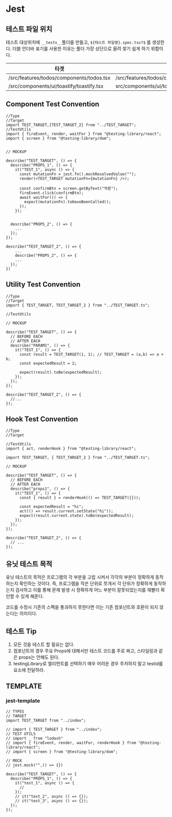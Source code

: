 # Jest

## 테스트 파일 위치

테스트 대상위치에 `__tests__`폴더를 만들고, `${테스트 파일명}.spec.tsx?$` 를 생성한다. 더블 언더바 표기를 사용한 이유는 폴더 가장 상단으로 올려 찾기 쉽게 하기 위함이다.

| 타겟                                     | 테스트 파일 경로                                            |
| ---------------------------------------- | ----------------------------------------------------------- |
| /src/features/todos/components/todos.tsx | /src/features/todos/components/\_\_tests\_\_/todos.spec.tsx |
| /src/components/ui/toastify/toastify.tsx | src/components/ui/toastify/\_\_tests\_\_/toastify.spec.tsx  |

## Component Test Convention

```tsx
//Type
//Target
import TEST_TARGET,{TEST_TARGET_2} from "../TEST_TARGET";
//TestUtils
import { fireEvent, render, waitFor } from "@testing-library/react";
import { screen } from "@testing-library/dom";


// MOCKUP

describe("TEST_TARGET", () => {
  describe("PROPS_1", () => {
    it("TEST_1", async () => {
      const mutationFn = jest.fn().mockResolvedValue("");
      render(<TEST_TARGET mutationFn={mutationFn} />);

      const confirmBtn = screen.getByText("적용");
      fireEvent.click(confirmBtn);
      await waitFor(() => {
        expect(mutationFn).toHaveBeenCalled();
      });
    });


  describe("PROPS_2", () => {
    ...
  });
});

describe("TEST_TARGET_2", () => {
    ...
    describe("PROPS_2", () => {
    ...
  });
})

```

## Utility Test Convention

```tsx
//Type
//Target
import { TEST_TARGET, TEST_TARGET_2 } from "../TEST_TARGET.ts";

//TestUtils

// MOCKUP

describe("TEST_TARGET", () => {
  // BEFORE EACH
  // AFTER EACH
  describe("PARAM1", () => {
    it("TEST_1", () => {
      const result = TEST_TARGET(1, 1); // TEST_TARGET = (a,b) => a + b;
      const expectedResult = 2;

      expect(result).toBe(expectedResult);
    });
  });
});

describe("TEST_TARGET_2", () => {
  //...
});
```

## Hook Test Convention

```tsx
//Type
//Target

//TestUtils
import { act, renderHook } from "@testing-library/react";

import TEST_TARGET, { TEST_TARGET_2 } from "../TEST_TARGET.ts";

// MOCKUP

describe("TEST_TARGET", () => {
  // BEFORE EACH
  // AFTER EACH
  describe("props1", () => {
    it("TEST_1", () => {
      const { result } = renderHook(() => TEST_TARGET({}));

      const expectedResult = "hi";
      act(() => result.current.setState("hi"));
      expect(result.current.state).toBe(expectedResult);
    });
  });
});

describe("TEST_TARGET_2", () => {
  // ...
});
```

## 유닛 테스트 목적

유닛 테스트의 목적은 프로그램의 각 부분을 고립 시켜서 각각의 부분이 정확하게 동작하는지 확인하는 것이다. 즉, 프로그램을 작은 단위로 쪼개서 각 단위가 정확하게 동작하는지 검사하고 이를 통해 문제 발생 시 정확하게 어느 부분이 잘못되었는지를 재빨리 확인할 수 있게 해준다.

코드를 수정시 기존의 스펙을 통과하지 못한다면 이는 기존 컴포넌트와 호환이 되지 않는다는 의미이다.

## 테스트 Tip

1. 모든 것을 테스트 할 필요는 없다.
2. 컴포넌트의 경우 주요 Props에 대해서만 테스트 코드를 주로 짜고, 스타일링과 같은 props는 안해도 된다.
3. testingLibrary로 엘리먼트를 선택하기 매우 어려운 경우 주저하지 말고 testid를 요소에 전달하라.

## TEMPLATE

### jest-template

```tsx
// TYPES
// TARGET
import TEST_TARGET from "../index";

// import { TEST_TARGET } from "../index";
// TEST UTILS
// import _ from "lodash"
// import { fireEvent, render, waitFor, renderHook } from "@testing-library/react";
// import { screen } from "@testing-library/dom";

// MOCK
// jest.mock("",() => {})

describe("TEST_TARGET", () => {
  describe("PROPS_1", () => {
    it("test_1", async () => {
      //
    });
    // it("test_2", async () => {});
    // it("test_3", async () => {});
  });
});
```
